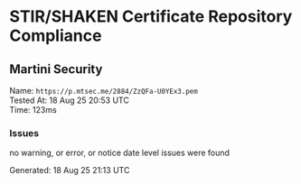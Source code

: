 # STIR/SHAKEN Certificate Repository Compliance

## Martini Security

Name: `https://p.mtsec.me/2884/ZzQFa-U0YEx3.pem`\
Tested At: 18 Aug 25 20:53 UTC\
Time: 123ms

### Issues

no warning, or error, or notice date level issues were found

Generated: 18 Aug 25 21:13 UTC